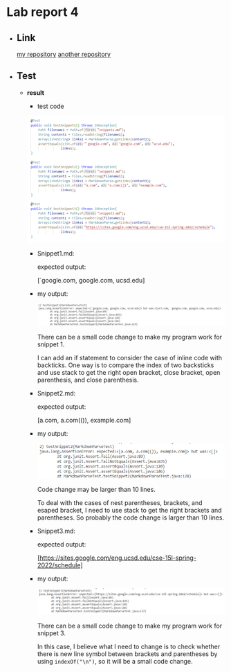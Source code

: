 # Lab report 4

* ## Link
    [my repository](https://github.com/FatCaToops/markdown-parser)
    [another repository]()

* ## Test
    * **result**
        * test code

        ![test code](lab4_testcode.png)

        * Snippet1.md:

            expected output:

            [`google.com, google.com, ucsd.edu]
            
        * my output:
    
            ![](lab_report4_snippet1_my.png)

            There can be a small code change to make my program work for snippet 1.
            
            I can add an if statement to consider the case of inline code with backticks. One way is to compare the index of two backsticks and use stack to get the right open bracket, close bracket, open parenthesis, and close parenthesis.

        * Snippet2.md:

            expected output:

            [a.com, a.com(()), example.com]

        * my output:
            
            ![](lab_report4_snippet2_my.png)

            Code change may be larger than 10 lines.

            To deal with the cases of nest parentheses, brackets, and esaped bracket, I need to use stack to get the right brackets and parentheses. So probably the code change is larger than 10 lines.

        * Snippet3.md:

            expected output:

            [https://sites.google.com/eng.ucsd.edu/cse-15l-spring-2022/schedule]

        * my output:
            
            ![](lab_report4_snippet3_my.png)

            There can be a small code change to make my program work for snippet 3.

            In this case, I believe what I need to change is to check whether there is new line symbol between brackets and parentheses by using `indexOf("\n")`, so it will be a small code change.


    
    
